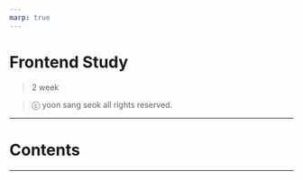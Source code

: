 ```yaml
---
marp: true
---
```


# Frontend Study

> 2 week

> ⓒ yoon sang seok all rights reserved.

---

# Contents

---
